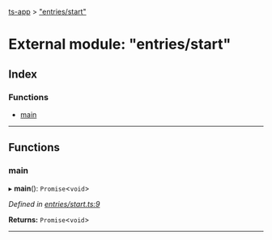 [ts-app](../README.md) > ["entries/start"](../modules/_entries_start_.md)

# External module: "entries/start"

## Index

### Functions

* [main](_entries_start_.md#main)

---

## Functions

<a id="main"></a>

###  main

▸ **main**(): `Promise`<`void`>

*Defined in [entries/start.ts:9](https://github.com/jmeyers91/ts-app/blob/0a84084/src/entries/start.ts#L9)*

**Returns:** `Promise`<`void`>

___

